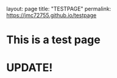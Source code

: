 layout: page
title: "TESTPAGE"
permalink: https://jmc72755.github.io/testpage

# This is a test page
# UPDATE!
